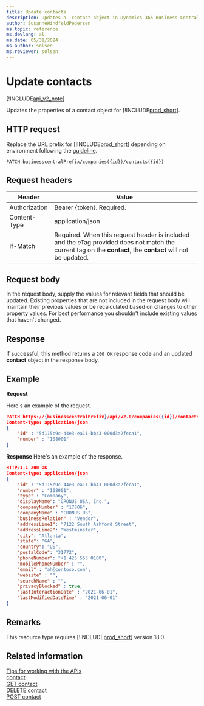 ```yaml
---
title: Update contacts  
description: Updates a  contact object in Dynamics 365 Business Central.
author: SusanneWindfeldPedersen
ms.topic: reference
ms.devlang: al
ms.date: 05/31/2024
ms.author: solsen
ms.reviewer: solsen
---
```


<!-- NOTE: This article is an auto-generated stub from the metadata file. -->
<!-- The sections marked with an EDIT_IS_REQUIRED require manual editing. -->
# Update contacts

[!INCLUDE[api_v2_note](../../../includes/api_v2_note.md)]

Updates the properties of a contact object for [!INCLUDE[prod_short](../../../includes/prod_short.md)].

## HTTP request

Replace the URL prefix for [!INCLUDE[prod_short](../../../includes/prod_short.md)] depending on environment following the [guideline](../../v2.0/endpoints-apis-for-dynamics.md).
<!-- START>EDIT_IS_REQUIRED. There URL for accessing the endpoint might be different or there might be more than one-->
```
PATCH businesscentralPrefix/companies({id})/contacts({id})
```
<!-- END>EDIT_IS_REQUIRED-->
## Request headers

|Header|Value|
|------|-----|
|Authorization  |Bearer {token}. Required. |
|Content-Type  |application/json|
|If-Match      |Required. When this request header is included and the eTag provided does not match the current tag on the **contact**, the **contact** will not be updated. |

## Request body

In the request body, supply the values for relevant fields that should be updated. Existing properties that are not included in the request body will maintain their previous values or be recalculated based on changes to other property values. For best performance you shouldn't include existing values that haven't changed.

## Response

If successful, this method returns a ```200 OK``` response code and an updated **contact** object in the response body.

## Example

**Request**

Here's an example of the request.

```json
PATCH https://{businesscentralPrefix}/api/v2.0/companies({id})/contacts({id})
Content-type: application/json
{
    "id" : "5d115c9c-44e3-ea11-bb43-000d3a2feca1",
    "number" : "108001"
}
```

**Response**
Here's an example of the response.

```json
HTTP/1.1 200 OK
Content-type: application/json
{
    "id" : "5d115c9c-44e3-ea11-bb43-000d3a2feca1",
    "number" : "108001",
    "type" : "Company",
    "displayName": "CRONUS USA, Inc.",
    "companyNumber" : "17806",
    "companyName" : "CRONUS US",
    "businessRelation" : "Vendor",
    "addressLine1": "7122 South Ashford Street",
    "addressLine2": "Westminster",
    "city": "Atlanta",
    "state": "GA",
    "country": "US",
    "postalCode": "31772",
    "phoneNumber": "+1 425 555 0100",
    "mobilePhoneNumber" : "",
    "email" : "ah@contoso.com",
    "website" : "",
    "searchName" : "",
    "privacyBlocked" : true,
    "lastInteractionDate" : "2021-06-01",
    "lastModifiedDateTime" : "2021-06-01"
}
```

## Remarks

This resource type requires [!INCLUDE[prod_short](../../../includes/prod_short.md)] version 18.0.

## Related information

[Tips for working with the APIs](../../../developer/devenv-connect-apps-tips.md)  
[contact](../resources/dynamics_contact.md)  
[GET contact](dynamics_contact_get.md)  
[DELETE contact](dynamics_contact_delete.md)  
[POST contact](dynamics_contact_create.md)  
